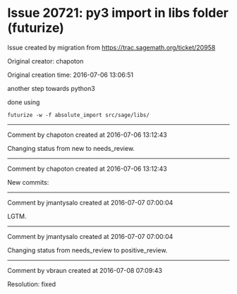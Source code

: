 # Issue 20721: py3 import in libs folder (futurize)

Issue created by migration from https://trac.sagemath.org/ticket/20958

Original creator: chapoton

Original creation time: 2016-07-06 13:06:51

another step towards python3

done using 

```
futurize -w -f absolute_import src/sage/libs/
```



---

Comment by chapoton created at 2016-07-06 13:12:43

Changing status from new to needs_review.


---

Comment by chapoton created at 2016-07-06 13:12:43

New commits:


---

Comment by jmantysalo created at 2016-07-07 07:00:04

LGTM.


---

Comment by jmantysalo created at 2016-07-07 07:00:04

Changing status from needs_review to positive_review.


---

Comment by vbraun created at 2016-07-08 07:09:43

Resolution: fixed
